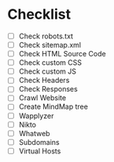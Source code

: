 
# Checklist
- [ ] Check robots.txt
- [ ] Check sitemap.xml
- [ ] Check HTML Source Code
- [ ] Check custom CSS
- [ ] Check custom JS
- [ ] Check Headers
- [ ] Check Responses
- [ ] Crawl Website
- [ ] Create MindMap tree
- [ ] Wapplyzer
- [ ] Nikto
- [ ] Whatweb
- [ ] Subdomains
- [ ] Virtual Hosts
